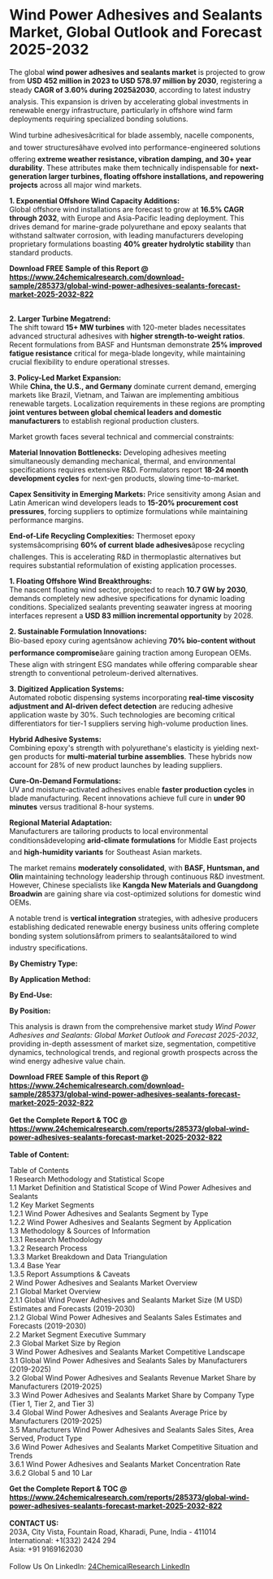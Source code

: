 <h1>Wind Power Adhesives and Sealants Market, Global Outlook and Forecast 2025-2032</h1><p>The global <strong>wind power adhesives and sealants market</strong> is projected to grow from <strong>USD 452 million in 2023 to USD 578.97 million by 2030</strong>, registering a steady <strong>CAGR of 3.60% during 2025â2030</strong>, according to latest industry analysis. This expansion is driven by accelerating global investments in renewable energy infrastructure, particularly in offshore wind farm deployments requiring specialized bonding solutions.</p><p>Wind turbine adhesivesâcritical for blade assembly, nacelle components, and tower structuresâhave evolved into performance-engineered solutions offering <strong>extreme weather resistance, vibration damping, and 30+ year durability</strong>. These attributes make them technically indispensable for <strong>next-generation larger turbines, floating offshore installations, and repowering projects</strong> across all major wind markets.</p><p><strong>1. Exponential Offshore Wind Capacity Additions:</strong><br>
Global offshore wind installations are forecast to grow at <strong>16.5% CAGR through 2032</strong>, with Europe and Asia-Pacific leading deployment. This drives demand for marine-grade polyurethane and epoxy sealants that withstand saltwater corrosion, with leading manufacturers developing proprietary formulations boasting <strong>40% greater hydrolytic stability</strong> than standard products.</p><div><b>Download FREE Sample of this Report @ 
            <a href="https://www.24chemicalresearch.com/download-sample/285373/global-wind-power-adhesives-sealants-forecast-market-2025-2032-822">
            https://www.24chemicalresearch.com/download-sample/285373/global-wind-power-adhesives-sealants-forecast-market-2025-2032-822</a></b></div><br><p><strong>2. Larger Turbine Megatrend:</strong><br>
The shift toward <strong>15+ MW turbines</strong> with 120-meter blades necessitates advanced structural adhesives with <strong>higher strength-to-weight ratios</strong>. Recent formulations from BASF and Huntsman demonstrate <strong>25% improved fatigue resistance</strong> critical for mega-blade longevity, while maintaining crucial flexibility to endure operational stresses.</p><p><strong>3. Policy-Led Market Expansion:</strong><br>
While <strong>China, the U.S., and Germany</strong> dominate current demand, emerging markets like Brazil, Vietnam, and Taiwan are implementing ambitious renewable targets. Localization requirements in these regions are prompting <strong>joint ventures between global chemical leaders and domestic manufacturers</strong> to establish regional production clusters.</p><p>Market growth faces several technical and commercial constraints:</p><p><strong>Material Innovation Bottlenecks:</strong> Developing adhesives meeting simultaneously demanding mechanical, thermal, and environmental specifications requires extensive R&amp;D. Formulators report <strong>18-24 month development cycles</strong> for next-gen products, slowing time-to-market.</p><p><strong>Capex Sensitivity in Emerging Markets:</strong> Price sensitivity among Asian and Latin American wind developers leads to <strong>15-20% procurement cost pressures</strong>, forcing suppliers to optimize formulations while maintaining performance margins.</p><p><strong>End-of-Life Recycling Complexities:</strong> Thermoset epoxy systemsâcomprising <strong>60% of current blade adhesives</strong>âpose recycling challenges. This is accelerating R&amp;D in thermoplastic alternatives but requires substantial reformulation of existing application processes.</p><p><strong>1. Floating Offshore Wind Breakthroughs:</strong><br>
The nascent floating wind sector, projected to reach <strong>10.7 GW by 2030</strong>, demands completely new adhesive specifications for dynamic loading conditions. Specialized sealants preventing seawater ingress at mooring interfaces represent a <strong>USD 83 million incremental opportunity</strong> by 2028.</p><p><strong>2. Sustainable Formulation Innovations:</strong><br>
Bio-based epoxy curing agentsânow achieving <strong>70% bio-content without performance compromise</strong>âare gaining traction among European OEMs. These align with stringent ESG mandates while offering comparable shear strength to conventional petroleum-derived alternatives.</p><p><strong>3. Digitized Application Systems:</strong><br>
Automated robotic dispensing systems incorporating <strong>real-time viscosity adjustment and AI-driven defect detection</strong> are reducing adhesive application waste by 30%. Such technologies are becoming critical differentiators for tier-1 suppliers serving high-volume production lines.</p><p><strong>Hybrid Adhesive Systems:</strong><br>
    Combining epoxy's strength with polyurethane's elasticity is yielding next-gen products for <strong>multi-material turbine assemblies</strong>. These hybrids now account for 28% of new product launches by leading suppliers.</p><p><strong>Cure-On-Demand Formulations:</strong><br>
    UV and moisture-activated adhesives enable <strong>faster production cycles</strong> in blade manufacturing. Recent innovations achieve full cure in <strong>under 90 minutes</strong> versus traditional 8-hour systems.</p><p><strong>Regional Material Adaptation:</strong><br>
    Manufacturers are tailoring products to local environmental conditionsâdeveloping <strong>arid-climate formulations</strong> for Middle East projects and <strong>high-humidity variants</strong> for Southeast Asian markets.</p><p>The market remains <strong>moderately consolidated</strong>, with <strong>BASF, Huntsman, and Olin</strong> maintaining technology leadership through continuous R&amp;D investment. However, Chinese specialists like <strong>Kangda New Materials and Guangdong Broadwin</strong> are gaining share via cost-optimized solutions for domestic wind OEMs.</p><p>A notable trend is <strong>vertical integration</strong> strategies, with adhesive producers establishing dedicated renewable energy business units offering complete bonding system solutionsâfrom primers to sealantsâtailored to wind industry specifications.</p><p><strong>By Chemistry Type:</strong></p><p><strong>By Application Method:</strong></p><p><strong>By End-Use:</strong></p><p><strong>By Position:</strong></p><p>This analysis is drawn from the comprehensive market study <em>Wind Power Adhesives and Sealants: Global Market Outlook and Forecast 2025-2032</em>, providing in-depth assessment of market size, segmentation, competitive dynamics, technological trends, and regional growth prospects across the wind energy adhesive value chain.</p><div><b>Download FREE Sample of this Report @ 
            <a href="https://www.24chemicalresearch.com/download-sample/285373/global-wind-power-adhesives-sealants-forecast-market-2025-2032-822">
            https://www.24chemicalresearch.com/download-sample/285373/global-wind-power-adhesives-sealants-forecast-market-2025-2032-822</a></b></div><br><div><b>Get the Complete Report & TOC @ 
            <a href="https://www.24chemicalresearch.com/reports/285373/global-wind-power-adhesives-sealants-forecast-market-2025-2032-822">
            https://www.24chemicalresearch.com/reports/285373/global-wind-power-adhesives-sealants-forecast-market-2025-2032-822</a></b></div><br>
            <b>Table of Content:</b><p>Table of Contents<br />
1 Research Methodology and Statistical Scope<br />
1.1 Market Definition and Statistical Scope of Wind Power Adhesives and Sealants<br />
1.2 Key Market Segments<br />
1.2.1 Wind Power Adhesives and Sealants Segment by Type<br />
1.2.2 Wind Power Adhesives and Sealants Segment by Application<br />
1.3 Methodology & Sources of Information<br />
1.3.1 Research Methodology<br />
1.3.2 Research Process<br />
1.3.3 Market Breakdown and Data Triangulation<br />
1.3.4 Base Year<br />
1.3.5 Report Assumptions & Caveats<br />
2 Wind Power Adhesives and Sealants Market Overview<br />
2.1 Global Market Overview<br />
2.1.1 Global Wind Power Adhesives and Sealants Market Size (M USD) Estimates and Forecasts (2019-2030)<br />
2.1.2 Global Wind Power Adhesives and Sealants Sales Estimates and Forecasts (2019-2030)<br />
2.2 Market Segment Executive Summary<br />
2.3 Global Market Size by Region<br />
3 Wind Power Adhesives and Sealants Market Competitive Landscape<br />
3.1 Global Wind Power Adhesives and Sealants Sales by Manufacturers (2019-2025)<br />
3.2 Global Wind Power Adhesives and Sealants Revenue Market Share by Manufacturers (2019-2025)<br />
3.3 Wind Power Adhesives and Sealants Market Share by Company Type (Tier 1, Tier 2, and Tier 3)<br />
3.4 Global Wind Power Adhesives and Sealants Average Price by Manufacturers (2019-2025)<br />
3.5 Manufacturers Wind Power Adhesives and Sealants Sales Sites, Area Served, Product Type<br />
3.6 Wind Power Adhesives and Sealants Market Competitive Situation and Trends<br />
3.6.1 Wind Power Adhesives and Sealants Market Concentration Rate<br />
3.6.2 Global 5 and 10 Lar</p><div><b>Get the Complete Report & TOC @ 
            <a href="https://www.24chemicalresearch.com/reports/285373/global-wind-power-adhesives-sealants-forecast-market-2025-2032-822">
            https://www.24chemicalresearch.com/reports/285373/global-wind-power-adhesives-sealants-forecast-market-2025-2032-822</a></b></div><br><b>CONTACT US:</b><br>
            203A, City Vista, Fountain Road, Kharadi, Pune, India - 411014<br>
            International: +1(332) 2424 294<br>
            Asia: +91 9169162030 <br><br>
            Follow Us On LinkedIn: <a href="https://www.linkedin.com/company/24chemicalresearch/">24ChemicalResearch LinkedIn</a>